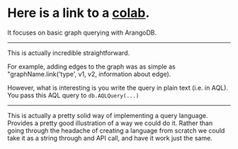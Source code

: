 # Here is a link to a [colab](https://colab.research.google.com/github/joerg84/Graph_Powered_ML_Workshop/blob/master/Graphs_Queries.ipynb).

It focuses on basic graph querying with ArangoDB. 

---

This is actually incredible straightforward.

For example, adding edges to the graph was as simple as "graphName.link('type', v1, v2, information about edge).

However, what is interesting is you write the query in plain text (i.e. in AQL). You pass this AQL query to ```db.AQLQuery(...)```

---

This is actually a pretty solid way of implementing a query language. Provides a pretty good illustration of a way we could do it. Rather than going through the headache of creating a language from scratch we could take it as a string through and API call, and have it work just the same.